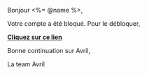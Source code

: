 Bonjour <%= @name %>,

Votre compte a été bloqué. Pour le débloquer,

**[Cliquez sur ce lien](<%= @url %>)**

Bonne continuation sur Avril,

La team Avril